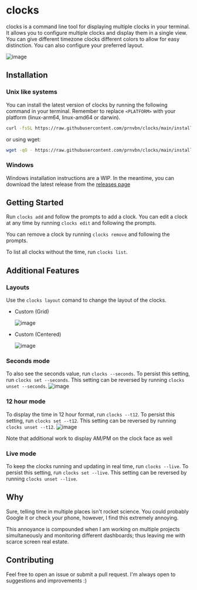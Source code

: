 # clocks

clocks is a command line tool for displaying multiple clocks in your terminal. It allows you to configure multiple clocks and display them in a single view. You can give different timezone clocks different colors to allow for easy distinction. You can also configure your preferred layout.

  ![image](https://github.com/prnvbn/clocks/assets/55818107/2ace2664-7c58-4c30-b42a-e1b2cacdcd7f)

## Installation

### Unix like systems

You can install the latest version of clocks by running the following command in your terminal. Remember to replace `<PLATFORM>` with your platform (linux-arm64, linux-amd64 or darwin).

```bash
curl -fsSL https://raw.githubusercontent.com/prnvbn/clocks/main/installer.sh | PLATFORM=<PLATFORM> bash
```

or using wget:

```bash
wget -qO - https://raw.githubusercontent.com/prnvbn/clocks/main/installer.sh |  PLATFORM=<PLATFORM> bash
```

### Windows

Windows installation instructions are a WIP. In the meantime, you can download the latest release from the [releases page](https://github.com/prnvbn/clocks/releases)

## Getting Started

Run `clocks add` and follow the prompts to add a clock.
You can edit a clock at any time by running `clocks edit` and following the prompts.

You can remove a clock by running `clocks remove` and following the prompts.

To list all clocks without the time, run `clocks list`.

## Additional Features

### Layouts

Use the `clocks layout` comand to change the layout of the clocks.

- Custom (Grid)

  ![image](https://github.com/prnvbn/clocks/assets/55818107/e0130fea-ffd8-4ea6-8edf-c086c9a4f176)

- Custom (Centered)

  ![image](https://github.com/prnvbn/clocks/assets/55818107/ab20d59a-b7a1-4691-b030-b3be31a8fe6a)

### Seconds mode

To also see the seconds value, run `clocks --seconds`. To persist this setting, run `clocks set --seconds`. This setting can be reversed by running `clocks unset --seconds`.
![image](https://github.com/prnvbn/clocks/assets/55818107/94cef848-952a-4526-b4ee-2193e3219100)


### 12 hour mode

To display the time in 12 hour format, run `clocks --t12`. To persist this setting, run `clocks set --t12`. This setting can be reversed by running `clocks unset --t12`.
![image](https://github.com/prnvbn/clocks/assets/55818107/13a160a8-c442-477c-be01-7b58df9e99b2)

Note that additional work to display AM/PM on the clock face as well

### Live mode

To keep the clocks running and updating in real time, run `clocks --live`. To persist this setting, run `clocks set --live`. This setting can be reversed by running `clocks unset --live`.

## Why

Sure, telling time in multiple places isn't rocket science. You could probably Google it or check your phone, however, I find this extremely annoying.

This annoyance is compounded when I am working on multiple projects simultaneously and monitoring different dashboards; thus leaving me with scarce screen real estate.

## Contributing

Feel free to open an issue or submit a pull request. I'm always open to suggestions and improvements :)
